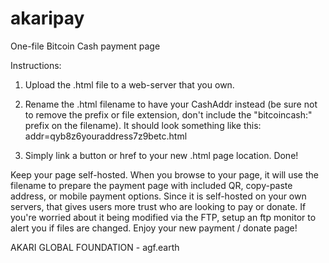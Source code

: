 # akaripay
One-file Bitcoin Cash payment page

Instructions:

1. Upload the .html file to a web-server that you own. 

2. Rename the .html filename to have your CashAddr instead (be sure not to remove the prefix or file extension, don't include the "bitcoincash:" prefix on the filename). It should look something like this: addr=qyb8z6youraddress7z9betc.html

3. Simply link a button or href to your new .html page location. Done!

Keep your page self-hosted. When you browse to your page, it will use the filename to prepare the payment page with included QR, copy-paste address, or mobile payment options.  Since it is self-hosted on your own servers, that gives users more trust who are looking to pay or donate. If you're worried about it being modified via the FTP, setup an ftp monitor to alert you if files are changed. Enjoy your new payment / donate page!

AKARI GLOBAL FOUNDATION - agf.earth
